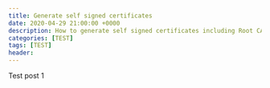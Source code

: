 ```yaml
---
title: Generate self signed certificates
date: 2020-04-29 21:00:00 +0000
description: How to generate self signed certificates including Root CA with openssl
categories: [TEST]
tags: [TEST]
header:
---
```


Test post 1
